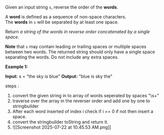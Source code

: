 Given an input string `s`, reverse the order of the **words**.

A **word** is defined as a sequence of non-space characters. The **words** in `s` will be separated by at least one space.

Return _a string of the words in reverse order concatenated by a single space._

**Note** that `s` may contain leading or trailing spaces or multiple spaces between two words. The returned string should only have a single space separating the words. Do not include any extra spaces.

**Example 1:**

**Input:** s = "the sky is blue"
**Output:** "blue is sky the"


steps :

1. convert the given string in to array of words seperated by spaces "\\s+"
2. traverse over the array in the reverser order and add one by one to stringbuilder
3. After each word inserted of index i check if i == 0 if not then insert a space.
4. convert the stringbuilder toString and return it.
5. ![[Screenshot 2025-07-22 at 10.45.53 AM.png]]